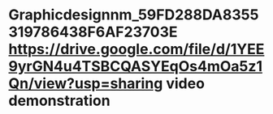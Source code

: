 # Graphicdesignnm_59FD288DA8355319786438F6AF23703E                   https://drive.google.com/file/d/1YEE9yrGN4u4TSBCQASYEqOs4mOa5z1Qn/view?usp=sharing        video demonstration 
